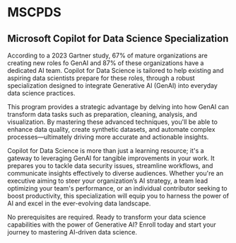 # MSCPDS
## Microsoft Copilot for Data Science Specialization

According to a 2023 Gartner study, 67% of mature organizations are creating new roles fo GenAI and 87% of these organizations have a dedicated AI team. Copilot for Data Science is tailored to help existing and aspiring data scientists prepare for these roles, through a robust specialization designed to integrate Generative AI (GenAI) into everyday data science practices.

This program provides a strategic advantage by delving into how GenAI can transform data tasks such as preparation, cleaning, analysis, and visualization. By mastering these advanced techniques, you'll be able to enhance data quality, create synthetic datasets, and automate complex processes—ultimately driving more accurate and actionable insights.

Copilot for Data Science is more than just a learning resource; it's a gateway to leveraging GenAI for tangible improvements in your work. It prepares you to tackle data security issues, streamline workflows, and communicate insights effectively to diverse audiences. Whether you're an executive aiming to steer your organization’s AI strategy, a team lead optimizing your team's performance, or an individual contributor seeking to boost productivity, this specialization will equip you to harness the power of AI and excel in the ever-evolving data landscape.

No prerequisites are required. Ready to transform your data science capabilities with the power of Generative AI? Enroll today and start your journey to mastering AI-driven data science.
